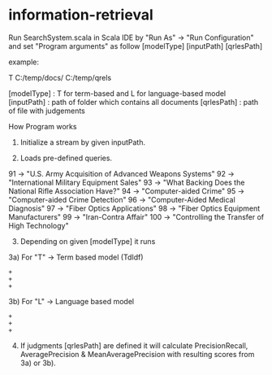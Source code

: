 information-retrieval
=====================

Run SearchSystem.scala in Scala IDE by "Run As" -> "Run Configuration" 
and set "Program arguments"  as follow [modelType] [inputPath] [qrlesPath]

example:

T C:/temp/docs/ C:/temp/qrels

[modelType] : T for term-based and L for language-based model
[inputPath] : path of folder which contains all documents
[qrlesPath] : path of file with judgements

How Program works

1) Initialize a stream by given inputPath.

2) Loads pre-defined queries.

  91 -> "U.S. Army Acquisition of Advanced Weapons Systems"
  92 -> "International Military Equipment Sales"
  93 -> "What Backing Does the National Rifle Association Have?"
  94 -> "Computer-aided Crime"
  95 -> "Computer-aided Crime Detection"
  96 -> "Computer-Aided Medical Diagnosis"
  97 -> "Fiber Optics Applications"
  98 -> "Fiber Optics Equipment Manufacturers"
  99 -> "Iran-Contra Affair"
  100 -> "Controlling the Transfer of High Technology"

3) Depending on given [modelType] it runs

3a) For "T" -> Term based model (TdIdf)

	+
	+
	+


3b) For "L" -> Language based model

	+
	+
	+


4) If judgments [qrlesPath]	are defined it will calculate 
	PrecisionRecall, AveragePrecision & MeanAveragePrecision
	with resulting scores from 3a) or 3b).





